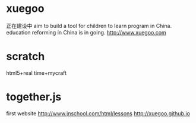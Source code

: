 # xuegoo
正在建设中
aim to build a tool for children to learn program in China.
education reforming in China is in going.
http://www.xuegoo.com 
# scratch 
html5+real time+mycraft
# together.js
first website
http://www.jnschool.com/html/lessons
http://xuegoo.github.io
